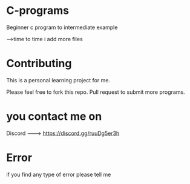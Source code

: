 # C-programs
Beginner c program to intermediate example

-->time to time i add more files


# Contributing
This is a personal learning project for me.

Please feel free to fork this repo. Pull request to submit more programs.


# you contact me on 
Discord ---> https://discord.gg/ruuDg5er3h

# Error

if you find any type of error please tell me

